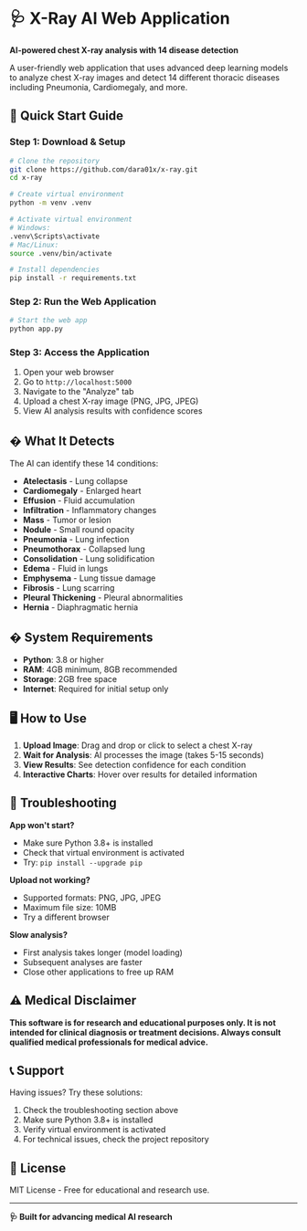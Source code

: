 # 🩺 X-Ray AI Web Application

**AI-powered chest X-ray analysis with 14 disease detection**

A user-friendly web application that uses advanced deep learning models to analyze chest X-ray images and detect 14 different thoracic diseases including Pneumonia, Cardiomegaly, and more.

## 🚀 Quick Start Guide

### Step 1: Download & Setup
```bash
# Clone the repository
git clone https://github.com/dara01x/x-ray.git
cd x-ray

# Create virtual environment
python -m venv .venv

# Activate virtual environment
# Windows:
.venv\Scripts\activate
# Mac/Linux:
source .venv/bin/activate

# Install dependencies
pip install -r requirements.txt
```

### Step 2: Run the Web Application
```bash
# Start the web app
python app.py
```

### Step 3: Access the Application
1. Open your web browser
2. Go to `http://localhost:5000`
3. Navigate to the "Analyze" tab
4. Upload a chest X-ray image (PNG, JPG, JPEG)
5. View AI analysis results with confidence scores

## � What It Detects

The AI can identify these 14 conditions:
- **Atelectasis** - Lung collapse
- **Cardiomegaly** - Enlarged heart  
- **Effusion** - Fluid accumulation
- **Infiltration** - Inflammatory changes
- **Mass** - Tumor or lesion
- **Nodule** - Small round opacity
- **Pneumonia** - Lung infection
- **Pneumothorax** - Collapsed lung
- **Consolidation** - Lung solidification
- **Edema** - Fluid in lungs
- **Emphysema** - Lung tissue damage
- **Fibrosis** - Lung scarring
- **Pleural Thickening** - Pleural abnormalities
- **Hernia** - Diaphragmatic hernia

## � System Requirements

- **Python**: 3.8 or higher
- **RAM**: 4GB minimum, 8GB recommended
- **Storage**: 2GB free space
- **Internet**: Required for initial setup only

## 🖥️ How to Use

1. **Upload Image**: Drag and drop or click to select a chest X-ray
2. **Wait for Analysis**: AI processes the image (takes 5-15 seconds)
3. **View Results**: See detection confidence for each condition
4. **Interactive Charts**: Hover over results for detailed information

## 🔧 Troubleshooting

**App won't start?**
- Make sure Python 3.8+ is installed
- Check that virtual environment is activated
- Try: `pip install --upgrade pip`

**Upload not working?**
- Supported formats: PNG, JPG, JPEG
- Maximum file size: 10MB
- Try a different browser

**Slow analysis?**
- First analysis takes longer (model loading)
- Subsequent analyses are faster
- Close other applications to free up RAM

## ⚠️ Medical Disclaimer

**This software is for research and educational purposes only. It is not intended for clinical diagnosis or treatment decisions. Always consult qualified medical professionals for medical advice.**

## 📞 Support

Having issues? Try these solutions:
1. Check the troubleshooting section above
2. Make sure Python 3.8+ is installed
3. Verify virtual environment is activated
4. For technical issues, check the project repository

## 📄 License

MIT License - Free for educational and research use.

---
**🩺 Built for advancing medical AI research**